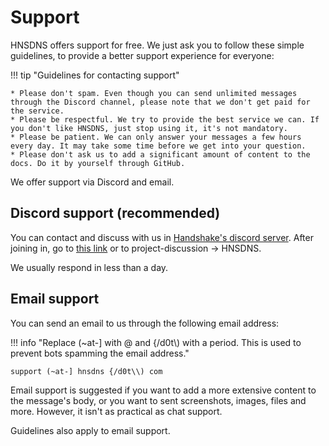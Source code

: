 # Support

HNSDNS offers support for free. We just ask you to follow these simple guidelines, to provide a better support experience for everyone:

!!! tip "Guidelines for contacting support"

    * Please don't spam. Even though you can send unlimited messages through the Discord channel, please note that we don't get paid for the service.
    * Please be respectful. We try to provide the best service we can. If you don't like HNSDNS, just stop using it, it's not mandatory.
    * Please be patient. We can only answer your messages a few hours every day. It may take some time before we get into your question.
    * Please don't ask us to add a significant amount of content to the docs. Do it by yourself through GitHub.

We offer support via Discord and email. 

## Discord support (recommended)

You can contact and discuss with us in <a href="https://discord.gg/pPYEKG9JzK" target="_blank">Handshake's discord server</a>. After joining in, go to <a href="https://discord.com/channels/822591034202521641/1037453807233278012" target="_blank">this link</a> or to project-discussion → HNSDNS.

We usually respond in less than a day.

## Email support

You can send an email to us through the following email address:

!!! info "Replace (~at-] with @ and {/d0t\\) with a period. This is used to prevent bots spamming the email address."

    support (~at-] hnsdns {/d0t\\) com

Email support is suggested if you want to add a more extensive content to the message's body, or you want to sent screenshots, images, files and more. However, it isn't as practical as chat support.

Guidelines also apply to email support.
